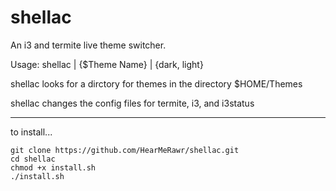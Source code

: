shellac
=======

An i3 and termite live theme switcher.

Usage: shellac | {$Theme Name} | {dark, light}

shellac looks for a dirctory for themes in the directory $HOME/Themes

shellac changes the config files for termite, i3, and i3status

-------

to install...

```
git clone https://github.com/HearMeRawr/shellac.git
cd shellac
chmod +x install.sh
./install.sh
```
